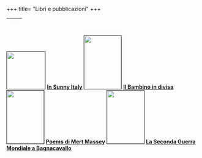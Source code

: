 +++
title= "Libri e pubblicazioni"
+++

&nbsp;              | &nbsp;
------------------- | ------------------------------------------------
<img src="/images/files/wartimecartoons.jpg" border="1" bordercolor="black" width="100" height="97"> 
 <b><a href="/books/wartimecartoon/">In Sunny Italy</a></b>

<img src="/images/files/Copertina_gino.jpg" border="1" bordercolor="black" width="97" height="139"> 
 <b><a href="/books/bambinodivisa/">Il Bambino in divisa</a></b>

 <img src="/images/files/Poems_Massey.jpg" border="1" bordercolor="black" width="97" height="139"> 
 <b><a href="/books/massey/">Poems di Mert Massey</a></b>

 <img src="/images/files/CopertinaBagnacavalloWWII.jpg" border="1" bordercolor="black" width="97" height="139"> 
 <b><a href="/books/bagnacavalloWWII/">La Seconda Guerra Mondiale a Bagnacavallo</a></b>
